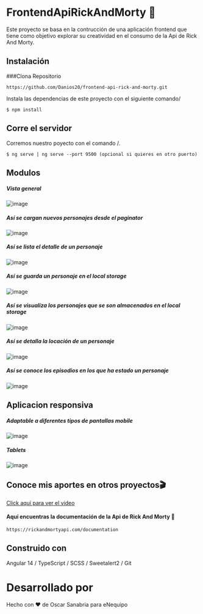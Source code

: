 # FrontendApiRickAndMorty :game_die:
Este proyecto se basa en la contrucción de una aplicación frontend que tiene como objetivo explorar su creatividad en el consumo de la Api de Rick And Morty.

## Instalación
###Clona
Repositorio
```
https://github.com/Danios20/frontend-api-rick-and-morty.git
```
Instala las dependencias de este proyecto con el siguiente comando/
```
$ npm install
```
## Corre el servidor
Corremos nuestro poyecto con el comando /.
```
$ ng serve | ng serve --port 9500 (opcional si quieres en otro puerto)
```
## Modulos
##### Vista general
![image](https://user-images.githubusercontent.com/65303390/202832859-2a3230e6-9ed8-414b-b271-4c9f89076a04.png)
##### Así se cargan nuevos personajes desde el paginator
![image](https://user-images.githubusercontent.com/65303390/202832901-18284ce2-7c54-4657-8233-b41e13ac3284.png)
##### Así se lista el detalle de un personaje
![image](https://user-images.githubusercontent.com/65303390/202833005-a714e525-61bc-4e63-bfde-1ad03f61ab3b.png)

##### Así se guarda un personaje en el local storage
![image](https://user-images.githubusercontent.com/65303390/202833181-6851bfb1-f367-44e0-9567-649056c723ee.png)
##### Así se visualiza los personajes que se son almacenados en el local storage
![image](https://user-images.githubusercontent.com/65303390/202833291-ad994864-2e72-4547-a4e5-702efc56bcfb.png)
##### Así se detalla la locación de un personaje
![image](https://user-images.githubusercontent.com/65303390/202833403-879e532b-490f-47e8-8626-a78ef99b85b1.png)
##### Así se conoce los episodios en los que ha estado un personaje
![image](https://user-images.githubusercontent.com/65303390/202833461-0deb4ddb-be01-4d6b-8620-aaec6bbc330b.png)

## Aplicacion responsiva
##### Adaptable a diferentes tipos de pantallas mobile
![image](https://user-images.githubusercontent.com/65303390/202833534-72b8949b-8b23-40f7-a701-f4d122746dec.png)
##### Tablets
![image](https://user-images.githubusercontent.com/65303390/202833577-7c236490-ade4-4ac5-8f71-d03f06873ef3.png)



## Conoce mis aportes en otros proyectos:clapper:
[Click aquí para ver el video](https://youtu.be/u3NOheoVhFY "CLICK AQUÍ PARA VER EL VIDEO")

#### Aquí encuentras la documentación de la Api de Rick And Morty :floppy_disk:
```
https://rickandmortyapi.com/documentation
```

## Construido con
Angular 14 / TypeScript / SCSS / Sweetalert2 / Git

# Desarrollado por
Hecho con :heart: de Oscar Sanabria para eNequipo

